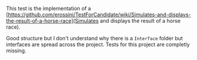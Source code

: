 This test is the implementation of a [https://github.com/erossini/TestForCandidate/wiki/Simulates-and-displays-the-result-of-a-horse-race](Simulates and displays the result of a horse race).

Good structure but I don't understand why there is a `Interface` folder but interfaces are spread across the project. Tests for this project are completly missing. 